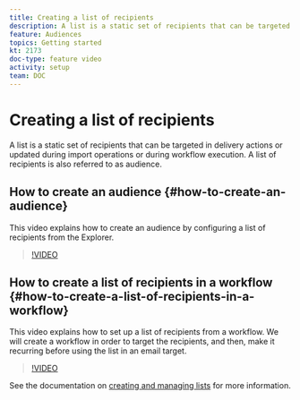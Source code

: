 ```yaml
---
title: Creating a list of recipients
description: A list is a static set of recipients that can be targeted in delivery actions or updated during import operations or during workflow execution. A list of recipients is also referred to as audience.
feature: Audiences
topics: Getting started
kt: 2173
doc-type: feature video
activity: setup
team: DOC
---
```


# Creating a list of recipients

A list is a static set of recipients that can be targeted in delivery actions or updated during import operations or during workflow execution. A list of recipients is also referred to as audience.

## How to create an audience  {#how-to-create-an-audience}

This video explains how to create an audience by configuring a list of recipients from the Explorer.

>[!VIDEO](https://video.tv.adobe.com/v/25602/quality=12)

## How to create a list of recipients in a workflow {#how-to-create-a-list-of-recipients-in-a-workflow}

This video explains how to set up a list of recipients from a workflow. We will create a workflow in order to target the recipients, and then, make it recurring before using the list in an email target.

>[!VIDEO](https://video.tv.adobe.com/v/25603?quality=12)

See the documentation on [creating and managing lists](https://docs.adobe.com/content/help/en/campaign-classic/using/getting-started/profile-management/creating-and-managing-lists.html) for more information.
